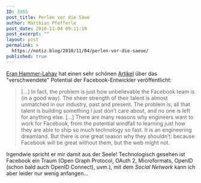 ```yaml
---
ID: 3355
post_title: Perlen vor die Säue
author: Matthias Pfefferle
post_date: 2010-11-04 09:11:19
post_excerpt: ""
layout: post
permalink: >
  https://notiz.blog/2010/11/04/perlen-vor-die-saeue/
published: true
---
```

<a href="http://hueniverse.com/">Eran Hammer-Lahav</a> hat einen sehr schönen <a href="http://hueniverse.com/2010/11/all-these-brilliant-people-at-facebook-make-me-sad/">Artikel</a> über das "verschwendete" Potential der Facebook-Entwickler veröffentlicht:

<blockquote>[...] In fact, the problem is just how unbelievable the Facebook team is (in a good way). The sheer strength of their talent is almost unmatched in our industry, past and present. The problem is, all that talent is building something I just don’t care about, and no one is left for anything else.
[...] There are many reasons why engineers want to work for Facebook, from the potential windfall to learning just how they are able to ship so much technology so fast. It is an engineering dreamland. But there is one great reason why they shouldn’t: because Facebook will be great without them, but the web might not.</blockquote>

Irgendwie spricht er mir damit aus der Seele! Technologisch gesehen ist Facebook ein Traum (Open Graph Protocol, OAuth 2, Microformats, OpenID (schon bald auch OpenID Connect), uvm.), mit dem <em>Social Network</em> kann ich aber leider nur wenig anfangen...